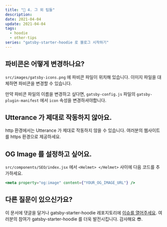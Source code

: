 ```yaml
---
title: "🤩 4. 그 외 팁들"
description:
date: 2021-04-04
update: 2021-04-04
tags:
  - hoodie
  - other-tips
series: "gatsby-starter-hoodie 로 블로그 시작하기"
---
```


## 파비콘은 어떻게 변경하나요?

`src/images/gatsby-icons.png` 에 파비콘 파일이 위치해 있습니다. 이미지 파일을 대체하면 파비콘을 변경할 수 있습니다.

만약 파비콘 파일의 이름을 변경하고 싶다면, `gatsby-config.js` 파일의 `gatsby-plugin-manifest` 에서 `icon` 속성을 변경하셔야합니다.

## Utterance 가 제대로 작동하지 않아요.

http 환경에서는 Utterance 가 제대로 작동하지 않을 수 있습니다. 여러분의 웹사이트를 https 환경으로 제공하세요.

## OG Image 를 설정하고 싶어요.

`src/components/SEO/index.jsx` 에서 `<Helmet> </Helmet>` 사이에 다음 코드를 추가하세요.

```jsx
<meta property="og:image" content={"YOUR_OG_IMAGE_URL"} />
```

## 다른 질문이 있으신가요?

이 문서에 댓글을 달거나 gatsby-starter-hoodie 레포지토리에 [이슈를 열어주세요](https://github.com/devHudi/gatsby-starter-hoodie/issues). 여러분의 참여가 gatsby-starter-hoodie 를 더욱 발전시킵니다. 감사해요 😎.
